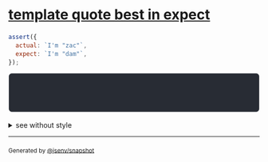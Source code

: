 # [template quote best in expect](../../quote.test.js#L26)

```js
assert({
  actual: `I'm "zac"`,
  expect: `I'm "dam"`,
});
```

![img](throw.svg)

<details>
  <summary>see without style</summary>

```console
AssertionError: actual and expect are different

actual: `I'm "zac"`
expect: `I'm "dam"`
```

</details>

---
<sub>
  Generated by <a href="https://github.com/jsenv/core/tree/main/packages/independent/snapshot">@jsenv/snapshot</a>
</sub>